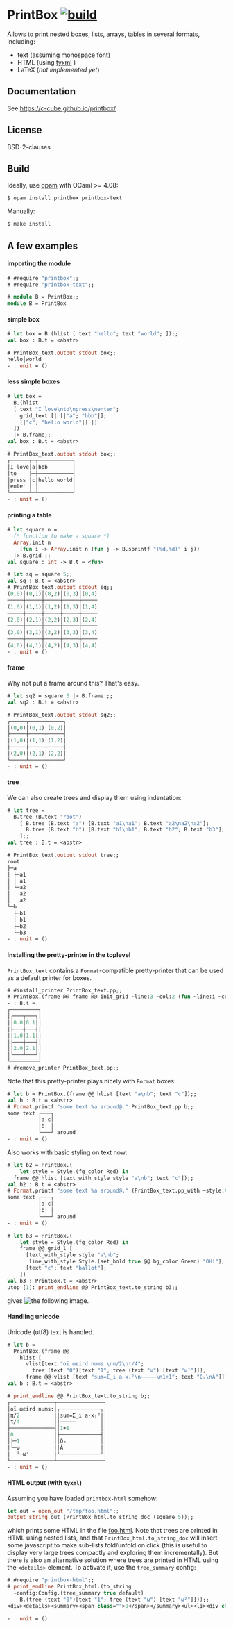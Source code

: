 # PrintBox [![build](https://github.com/c-cube/printbox/actions/workflows/main.yml/badge.svg)](https://github.com/c-cube/printbox/actions/workflows/main.yml)

Allows to print nested boxes, lists, arrays, tables in several formats,
including:

- text (assuming monospace font)
- HTML (using [tyxml](https://github.com/ocsigen/tyxml/) )
- LaTeX (*not implemented yet*)


## Documentation

See https://c-cube.github.io/printbox/

## License

BSD-2-clauses

## Build

Ideally, use [opam](http://opam.ocaml.org/) with OCaml >= 4.08:

```sh non-deterministic=command
$ opam install printbox printbox-text
```

Manually:

```sh non-deterministic=command
$ make install
```

## A few examples

#### importing the module

```ocaml
# #require "printbox";;
# #require "printbox-text";;

# module B = PrintBox;;
module B = PrintBox
```

#### simple box

```ocaml
# let box = B.(hlist [ text "hello"; text "world"; ]);;
val box : B.t = <abstr>

# PrintBox_text.output stdout box;;
hello│world
- : unit = ()
```

#### less simple boxes

```ocaml
# let box =
  B.(hlist
  [ text "I love\nto\npress\nenter";
    grid_text [| [|"a"; "bbb"|];
    [|"c"; "hello world"|] |]
  ])
  |> B.frame;;
val box : B.t = <abstr>

# PrintBox_text.output stdout box;;
┌──────┬─┬───────────┐
│I love│a│bbb        │
│to    ├─┼───────────┤
│press │c│hello world│
│enter │ │           │
└──────┴─┴───────────┘
- : unit = ()
```

#### printing a table

```ocaml
# let square n =
  (* function to make a square *)
  Array.init n
    (fun i -> Array.init n (fun j -> B.sprintf "(%d,%d)" i j))
  |> B.grid ;;
val square : int -> B.t = <fun>

# let sq = square 5;;
val sq : B.t = <abstr>
# PrintBox_text.output stdout sq;;
(0,0)│(0,1)│(0,2)│(0,3)│(0,4)
─────┼─────┼─────┼─────┼─────
(1,0)│(1,1)│(1,2)│(1,3)│(1,4)
─────┼─────┼─────┼─────┼─────
(2,0)│(2,1)│(2,2)│(2,3)│(2,4)
─────┼─────┼─────┼─────┼─────
(3,0)│(3,1)│(3,2)│(3,3)│(3,4)
─────┼─────┼─────┼─────┼─────
(4,0)│(4,1)│(4,2)│(4,3)│(4,4)
- : unit = ()
```

#### frame

Why not put a frame around this? That's easy.

```ocaml
# let sq2 = square 3 |> B.frame ;;
val sq2 : B.t = <abstr>

# PrintBox_text.output stdout sq2;;
┌─────┬─────┬─────┐
│(0,0)│(0,1)│(0,2)│
├─────┼─────┼─────┤
│(1,0)│(1,1)│(1,2)│
├─────┼─────┼─────┤
│(2,0)│(2,1)│(2,2)│
└─────┴─────┴─────┘
- : unit = ()
```

#### tree

We can also create trees and display them using indentation:

```ocaml
# let tree =
  B.tree (B.text "root")
    [ B.tree (B.text "a") [B.text "a1\na1"; B.text "a2\na2\na2"];
      B.tree (B.text "b") [B.text "b1\nb1"; B.text "b2"; B.text "b3"];
    ];;
val tree : B.t = <abstr>

# PrintBox_text.output stdout tree;;
root
├─a
│ ├─a1
│ │ a1
│ └─a2
│   a2
│   a2
└─b
  ├─b1
  │ b1
  ├─b2
  └─b3
- : unit = ()
```

#### Installing the pretty-printer in the toplevel

`PrintBox_text` contains a `Format`-compatible pretty-printer that
can be used as a default printer for boxes.

```ocaml
# #install_printer PrintBox_text.pp;;
# PrintBox.(frame @@ frame @@ init_grid ~line:3 ~col:2 (fun ~line:i ~col:j -> sprintf "%d.%d" i j));;
- : B.t =
┌─────────┐
│┌───┬───┐│
││0.0│0.1││
│├───┼───┤│
││1.0│1.1││
│├───┼───┤│
││2.0│2.1││
│└───┴───┘│
└─────────┘
# #remove_printer PrintBox_text.pp;;
```

Note that this pretty-printer plays nicely with `Format` boxes:

```ocaml
# let b = PrintBox.(frame @@ hlist [text "a\nb"; text "c"]);;
val b : B.t = <abstr>
# Format.printf "some text %a around@." PrintBox_text.pp b;;
some text ┌─┬─┐
          │a│c│
          │b│ │
          └─┴─┘ around
- : unit = ()
```

Also works with basic styling on text now:

```ocaml
# let b2 = PrintBox.(
    let style = Style.(fg_color Red) in
  frame @@ hlist [text_with_style style "a\nb"; text "c"]);;
val b2 : B.t = <abstr>
# Format.printf "some text %a around@." (PrintBox_text.pp_with ~style:true) b2;;
some text ┌─┬─┐
          │a│c│
          │b│ │
          └─┴─┘ around
- : unit = ()
```

```ocaml non-deterministic=command
# let b3 = PrintBox.(
    let style = Style.(fg_color Red) in
    frame @@ grid_l [
      [text_with_style style "a\nb";
       line_with_style Style.(set_bold true @@ bg_color Green) "OH!"];
      [text "c"; text "ballot"];
    ])
val b3 : PrintBox.t = <abstr>
utop [1]: print_endline @@ PrintBox_text.to_string b3;;
```

gives ![the following image](./.screen1.png).

#### Handling unicode

Unicode (utf8) text is handled.

```ocaml
# let b =
  PrintBox.(frame @@
    hlist [
      vlist[text "oï ωεird nums:\nπ/2\nτ/4";
        tree (text "0")[text "1"; tree (text "ω") [text "ω²"]]];
      frame @@ vlist [text "sum=Σ_i a·xᵢ²\n—————\n1+1"; text "Ōₒ\nÀ"]]);;
val b : B.t = <abstr>

# print_endline @@ PrintBox_text.to_string b;;
┌──────────────┬───────────────┐
│oï ωεird nums:│┌─────────────┐│
│π/2           ││sum=Σ_i a·xᵢ²││
│τ/4           ││—————        ││
├──────────────┤│1+1          ││
│0             │├─────────────┤│
│├─1           ││Ōₒ           ││
│└─ω           ││À            ││
│  └─ω²        │└─────────────┘│
└──────────────┴───────────────┘
- : unit = ()
```

#### HTML output (with `tyxml`)

Assuming you have loaded `printbox-html` somehow:

```ocaml non-deterministic=command
let out = open_out "/tmp/foo.html";;
output_string out (PrintBox_html.to_string_doc (square 5));;
```

which prints some HTML in the file [foo.html](docs/foo.html).
Note that trees are printed in HTML using nested lists, and
that `PrintBox_html.to_string_doc` will insert some javascript to
make sub-lists fold/unfold on click (this is useful to display very large
trees compactly and exploring them incrementally). But there is also
an alternative solution where trees are printed in HTML using the
`<details>` element. To activate it, use the `tree_summary` config:

```ocaml
# #require "printbox-html";;
# print_endline PrintBox_html.(to_string
  ~config:Config.(tree_summary true default)
    B.(tree (text "0")[text "1"; tree (text "ω") [text "ω²"]]));;
<div><details><summary><span class="">0</span></summary><ul><li><div class="">1</div></li><li><details><summary><span class="">ω</span></summary><ul><li><div class="">ω²</div></li></ul></details></li></ul></details></div>

- : unit = ()
```
